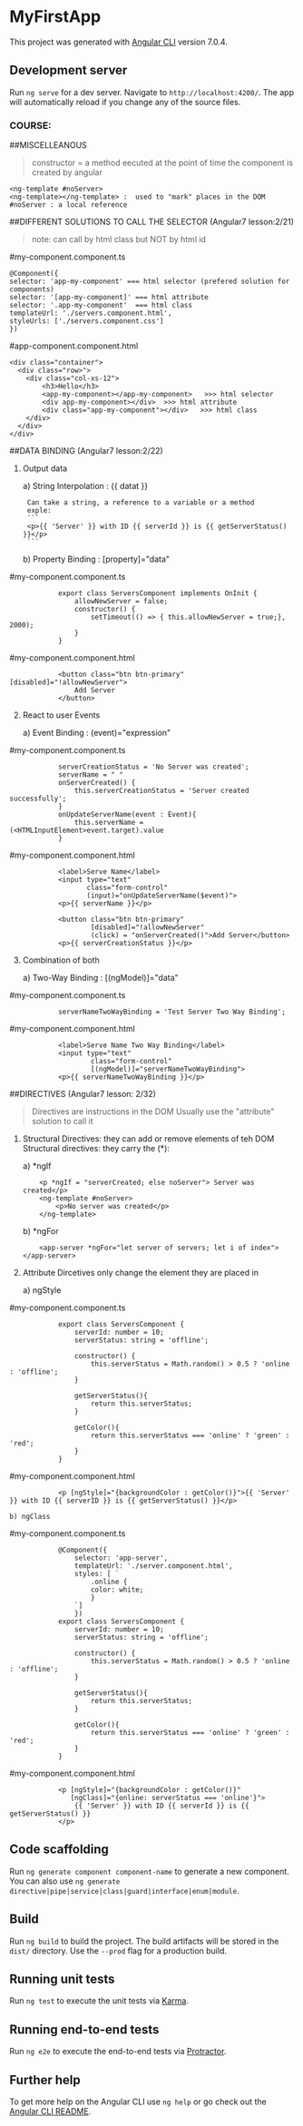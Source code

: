 # MyFirstApp

This project was generated with [Angular CLI](https://github.com/angular/angular-cli) version 7.0.4.

## Development server

Run `ng serve` for a dev server. Navigate to `http://localhost:4200/`. The app will automatically reload if you change any of the source files.


### COURSE:

##MISCELLEANOUS

>constructor = a method eecuted at the point of time the component is created by angular
```
<ng-template #noServer>
<ng-template></ng-template> :  used to "mark" places in the DOM
#noServer : a local reference
```



##DIFFERENT SOLUTIONS TO CALL THE SELECTOR (Angular7 lesson:2/21)
>note: 
>can call by html class but NOT by html id

#my-component.component.ts
```
@Component({
selector: 'app-my-component' === html selector (prefered solution for components)
selector: '[app-my-component]' === html attribute
selector: '.app-my-component'  === html class
templateUrl: './servers.component.html',
styleUrls: ['./servers.component.css']
})
```
#app-component.component.html
```
<div class="container">
  <div class="row>">
    <div class="col-xs-12">
        <h3>Hello</h3>
        <app-my-component></app-my-component>   >>> html selector    
        <div app-my-component></div>  >>> html attribute
        <div class="app-my-component"></div>   >>> html class
    </div>
  </div>
</div>
```

##DATA BINDING (Angular7 lesson:2/22)

1) Output data

    a) String Interpolation : {{ datat }}

        Can take a string, a reference to a variable or a method
        exple: 
        ```
        <p>{{ 'Server' }} with ID {{ serverId }} is {{ getServerStatus() }}</p>
        ```
    b) Property Binding : [property]="data"

#my-component.component.ts 
```
            export class ServersComponent implements OnInit {
                allowNewServer = false;
                constructor() {
                    setTimeout(() => { this.allowNewServer = true;}, 2000);
                }
            }
```
#my-component.component.html 
```
            <button class="btn btn-primary" [disabled]="!allowNewServer">
                Add Server
            </button>
```

2) React to user Events

    a) Event Binding : (event)="expression"

#my-component.component.ts 
```
            serverCreationStatus = 'No Server was created';
            serverName = " "
            onServerCreated() {
                this.serverCreationStatus = 'Server created successfully';
            }
            onUpdateServerName(event : Event){
                this.serverName = (<HTMLInputElement>event.target).value
            }
```
#my-component.component.html
```
            <label>Serve Name</label>
            <input type="text"
                   class="form-control"
                   (input)="onUpdateServerName($event)">
            <p>{{ serverName }}</p>

            <button class="btn btn-primary"
                    [disabled]="!allowNewServer"
                    (click) = "onServerCreated()">Add Server</button>
            <p>{{ serverCreationStatus }}</p>

```
3) Combination of both

    a) Two-Way Binding : [(ngModel)]="data"

#my-component.component.ts
```
            serverNameTwoWayBinding = 'Test Server Two Way Binding';
```
#my-component.component.html
```
            <label>Serve Name Two Way Binding</label>
            <input type="text"
                    class="form-control"
                    [(ngModel)]="serverNameTwoWayBinding">
            <p>{{ serverNameTwoWayBinding }}</p>
```


##DIRECTIVES (Angular7 lesson: 2/32)

>Directives are instructions in the DOM
>Usually use the "attribute" solution to call it

1) Structural Directives: they can add or remove elements of teh DOM
    Structural directives: they carry the (*): 

    a) *ngIf
    ```
        <p *ngIf = "serverCreated; else noServer"> Server was created</p> 
        <ng-template #noServer>
            <p>No server was created</p>
        </ng-template>
    ```
    b) *ngFor
    ```
        <app-server *ngFor="let server of servers; let i of index"></app-server>
    ```


2) Attribute Dircetives only change the element they are placed in

    a) ngStyle

#my-component.component.ts
```
            export class ServersComponent {
                serverId: number = 10;
                serverStatus: string = 'offline'; 

                constructor() {
                    this.serverStatus = Math.random() > 0.5 ? 'online : 'offline';
                }

                getServerStatus(){
                    return this.serverStatus;
                }

                getColor(){
                    return this.serverStatus === 'online' ? 'green' : 'red';
                }
            }
```
#my-component.component.html
```
            <p [ngStyle]="{backgroundColor : getColor()}">{{ 'Server' }} with ID {{ serverID }} is {{ getServerStatus() }}</p>
```

    b) ngClass
    
#my-component.component.ts
```
            @Component({
                selector: 'app-server',
                templateUrl: './server.component.html',
                styles: [ `
                    .online {
                    color: white;
                    }
                `]
                })
            export class ServersComponent {
                serverId: number = 10;
                serverStatus: string = 'offline'; 

                constructor() {
                    this.serverStatus = Math.random() > 0.5 ? 'online : 'offline';
                }

                getServerStatus(){
                    return this.serverStatus;
                }

                getColor(){
                    return this.serverStatus === 'online' ? 'green' : 'red';
                }
            }
```
#my-component.component.html
```
            <p [ngStyle]="{backgroundColor : getColor()}"
               [ngClass]="{online: serverStatus === 'online'}">
                {{ 'Server' }} with ID {{ serverId }} is {{ getServerStatus() }}
            </p>
```




## Code scaffolding

Run `ng generate component component-name` to generate a new component. You can also use `ng generate directive|pipe|service|class|guard|interface|enum|module`.

## Build

Run `ng build` to build the project. The build artifacts will be stored in the `dist/` directory. Use the `--prod` flag for a production build.

## Running unit tests

Run `ng test` to execute the unit tests via [Karma](https://karma-runner.github.io).

## Running end-to-end tests

Run `ng e2e` to execute the end-to-end tests via [Protractor](http://www.protractortest.org/).

## Further help

To get more help on the Angular CLI use `ng help` or go check out the [Angular CLI README](https://github.com/angular/angular-cli/blob/master/README.md).
